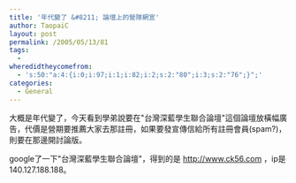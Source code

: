 ```yaml
---
title: '年代變了 &#8211; 論壇上的營隊網宣'
author: TaopaiC
layout: post
permalink: /2005/05/13/81
tags:
  - 
wheredidtheycomefrom:
  - 's:50:"a:4:{i:0;i:97;i:1;i:82;i:2;s:2:"80";i:3;s:2:"76";}";'
categories:
  - General
---
```

大概是年代變了，今天看到學弟說要在"台灣深藍學生聯合論壇"這個論壇放橫幅廣告，代價是營期要推薦大家去那註冊，如果要發宣傳信給所有註冊會員(spam?)，則要在那邊開討論版。

google了一下"台灣深藍學生聯合論壇"，得到的是 http://www.ck56.com ，ip是 140.127.188.188。